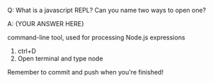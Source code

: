 Q: What is a javascript REPL? Can you name two ways to open one?

A: {YOUR ANSWER HERE}

command-line tool, used for processing Node.js expressions

1. ctrl+D
2. Open terminal and type node

Remember to commit and push when you're finished!
